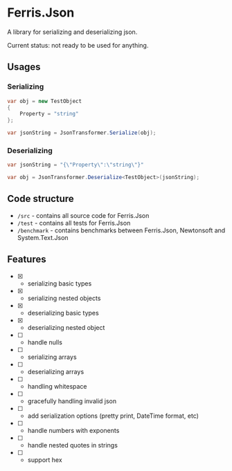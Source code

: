 # Ferris.Json

A library for serializing and deserializing json.

Current status: not ready to be used for anything.

## Usages

### Serializing
```csharp
var obj = new TestObject
{
    Property = "string"
};

var jsonString = JsonTransformer.Serialize(obj);
```

### Deserializing
```csharp
var jsonString = "{\"Property\":\"string\"}"

var obj = JsonTransformer.Deserialize<TestObject>(jsonString);
```

## Code structure

* `/src` - contains all source code for Ferris.Json
* `/test` - contains all tests for Ferris.Json
* `/benchmark` - contains benchmarks between Ferris.Json, Newtonsoft and System.Text.Json

## Features

- [x] - serializing basic types
- [x] - serializing nested objects
- [x] - deserializing basic types
- [x] - deserializing nested object
- [ ] - handle nulls
- [ ] - serializing arrays
- [ ] - deserializing arrays
- [ ] - handling whitespace
- [ ] - gracefully handling invalid json
- [ ] - add serialization options (pretty print, DateTime format, etc)
- [ ] - handle numbers with exponents
- [ ] - handle nested quotes in strings
- [ ] - support hex
